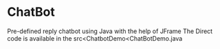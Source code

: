 # ChatBot
Pre-defined reply chatbot using Java with the help of JFrame
The Direct code is available in the src<ChatbotDemo<ChatBotDemo.java
